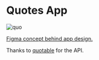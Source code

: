 # Quotes App
![quo](https://github.com/thomasbrnf/quotes-app/assets/57502071/d3eb31ce-73e3-4700-9ffe-0e70c8365f9b)

[Figma concept behind app design.](https://www.figma.com/file/9CcVgdICSsJsQPIRGUFJnC/Quo-.?type=design&node-id=0%3A1&mode=dev)

Thanks to [quotable](https://github.com/lukePeavey/quotable) for the API. 





